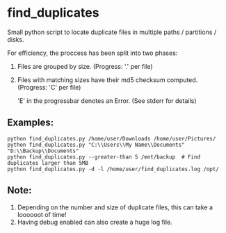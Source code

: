 # find_duplicates
Small python script to locate duplicate files in multiple paths / partitions / disks.

For efficiency, the proccess has been split into two phases:

1. Files are grouped by size. (Progress: '.' per file)
1. Files with matching sizes have their md5 checksum computed. (Progress: 'C' per file) 

    'E' in the progressbar denotes an Error. (See stderr for details)

## Examples:
	python find_duplicates.py /home/user/Downloads /home/user/Pictures/
	python find_duplicates.py "C:\\Users\\My Name\\Documents" "D:\\Backup\\Documents"
	python find_duplicates.py --greater-than 5 /mnt/backup  # Find duplicates larger than 5MB
	python find_duplicates.py -d -l /home/user/find_duplicates.log /opt/

 ## Note:
 1. Depending on the number and size of duplicate files, this can take a loooooot of time!
 1. Having debug enabled can also create a huge log file. 
